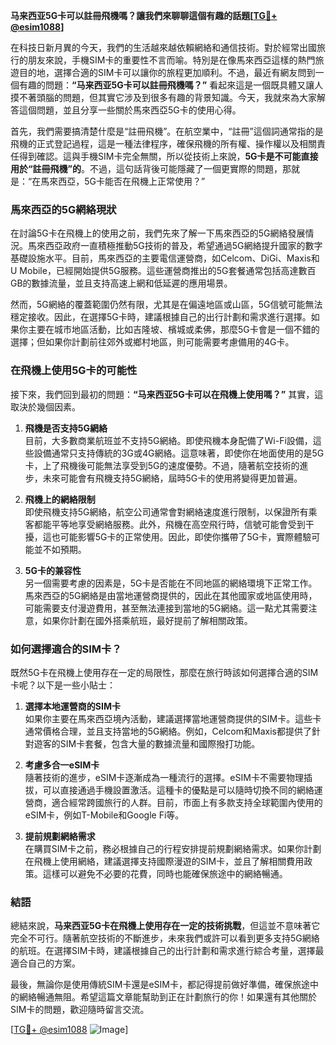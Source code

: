 **马来西亚5G卡可以註冊飛機嗎？讓我們來聊聊這個有趣的話題[[TG💪+ @esim1088](https://t.me/s/esim1088)]**

在科技日新月異的今天，我們的生活越來越依賴網絡和通信技術。對於經常出國旅行的朋友來說，手機SIM卡的重要性不言而喻。特別是在像馬來西亞這樣的熱門旅遊目的地，選擇合適的SIM卡可以讓你的旅程更加順利。不過，最近有網友問到一個有趣的問題：**“马来西亚5G卡可以註冊飛機嗎？”** 看起來這是一個既具體又讓人摸不著頭腦的問題，但其實它涉及到很多有趣的背景知識。今天，我就來為大家解答這個問題，並且分享一些關於馬來西亞5G卡的使用心得。

首先，我們需要搞清楚什麼是“註冊飛機”。在航空業中，“註冊”這個詞通常指的是飛機的正式登記過程，這是一種法律程序，確保飛機的所有權、操作權以及相關責任得到確認。這與手機SIM卡完全無關，所以從技術上來說，**5G卡是不可能直接用於“註冊飛機”的**。不過，這句話背後可能隱藏了一個更實際的問題，那就是：“在馬來西亞，5G卡能否在飛機上正常使用？”

### 馬來西亞的5G網絡現狀

在討論5G卡在飛機上的使用之前，我們先來了解一下馬來西亞的5G網絡發展情況。馬來西亞政府一直積極推動5G技術的普及，希望通過5G網絡提升國家的數字基礎設施水平。目前，馬來西亞的主要電信運營商，如Celcom、DiGi、Maxis和U Mobile，已經開始提供5G服務。這些運營商推出的5G套餐通常包括高達數百GB的數據流量，並且支持高速上網和低延遲的應用場景。

然而，5G網絡的覆蓋範圍仍然有限，尤其是在偏遠地區或山區，5G信號可能無法穩定接收。因此，在選擇5G卡時，建議根據自己的出行計劃和需求進行選擇。如果你主要在城市地區活動，比如吉隆坡、檳城或柔佛，那麼5G卡會是一個不錯的選擇；但如果你計劃前往郊外或鄉村地區，則可能需要考慮備用的4G卡。

### 在飛機上使用5G卡的可能性

接下來，我們回到最初的問題：**“马来西亚5G卡可以在飛機上使用嗎？”** 其實，這取決於幾個因素。

1. **飛機是否支持5G網絡**  
   目前，大多數商業航班並不支持5G網絡。即使飛機本身配備了Wi-Fi設備，這些設備通常只支持傳統的3G或4G網絡。這意味著，即使你在地面使用的是5G卡，上了飛機後可能無法享受到5G的速度優勢。不過，隨著航空技術的進步，未來可能會有飛機支持5G網絡，屆時5G卡的使用將變得更加普遍。

2. **飛機上的網絡限制**  
   即使飛機支持5G網絡，航空公司通常會對網絡速度進行限制，以保證所有乘客都能平等地享受網絡服務。此外，飛機在高空飛行時，信號可能會受到干擾，這也可能影響5G卡的正常使用。因此，即使你攜帶了5G卡，實際體驗可能並不如預期。

3. **5G卡的兼容性**  
   另一個需要考慮的因素是，5G卡是否能在不同地區的網絡環境下正常工作。馬來西亞的5G網絡是由當地運營商提供的，因此在其他國家或地區使用時，可能需要支付漫遊費用，甚至無法連接到當地的5G網絡。這一點尤其需要注意，如果你計劃在國外搭乘航班，最好提前了解相關政策。

### 如何選擇適合的SIM卡？

既然5G卡在飛機上使用存在一定的局限性，那麼在旅行時該如何選擇合適的SIM卡呢？以下是一些小貼士：

1. **選擇本地運營商的SIM卡**  
   如果你主要在馬來西亞境內活動，建議選擇當地運營商提供的SIM卡。這些卡通常價格合理，並且支持當地的5G網絡。例如，Celcom和Maxis都提供了針對遊客的SIM卡套餐，包含大量的數據流量和國際撥打功能。

2. **考慮多合一eSIM卡**  
   隨著技術的進步，eSIM卡逐漸成為一種流行的選擇。eSIM卡不需要物理插拔，可以直接通過手機設置激活。這種卡的優點是可以隨時切換不同的網絡運營商，適合經常跨國旅行的人群。目前，市面上有多款支持全球範圍內使用的eSIM卡，例如T-Mobile和Google Fi等。

3. **提前規劃網絡需求**  
   在購買SIM卡之前，務必根據自己的行程安排提前規劃網絡需求。如果你計劃在飛機上使用網絡，建議選擇支持國際漫遊的SIM卡，並且了解相關費用政策。這樣可以避免不必要的花費，同時也能確保旅途中的網絡暢通。

### 結語

總結來說，**马来西亚5G卡在飛機上使用存在一定的技術挑戰**，但這並不意味著它完全不可行。隨著航空技術的不斷進步，未來我們或許可以看到更多支持5G網絡的航班。在選擇SIM卡時，建議根據自己的出行計劃和需求進行綜合考量，選擇最適合自己的方案。

最後，無論你是使用傳統SIM卡還是eSIM卡，都記得提前做好準備，確保旅途中的網絡暢通無阻。希望這篇文章能幫助到正在計劃旅行的你！如果還有其他關於SIM卡的問題，歡迎隨時留言交流。

[[TG💪+ @esim1088](https://t.me/s/esim1088) ![Image](https://i.postimg.cc/4NQfJmqS/Snipaste-2025-05-13-00-14-12.png)]